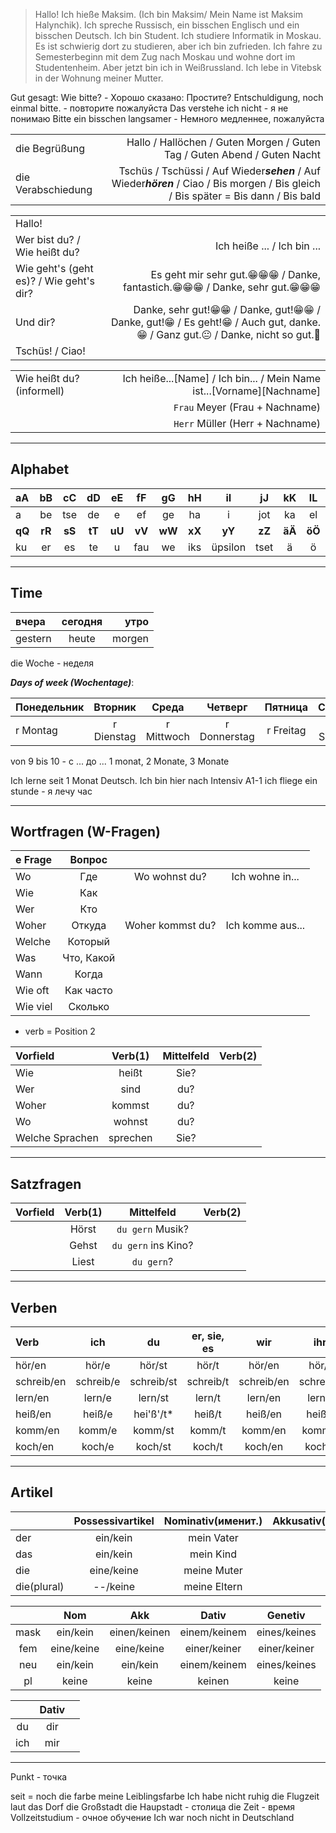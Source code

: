 > Hallo! Ich hieße Maksim. (Ich bin Maksim/ Mein Name ist Maksim Halynchik). Ich spreche Russisch, ein bisschen Englisch und ein bisschen Deutsch. Ich bin Student. Ich studiere Informatik in Moskau. Es ist schwierig dort zu studieren, aber ich bin zufrieden. Ich fahre zu Semesterbeginn mit dem Zug nach Moskau und wohne dort im Studentenheim. Aber jetzt bin ich in Weißrussland. Ich lebe in Vitebsk in der Wohnung meiner Mutter.


Gut gesagt: Wie bitte? - Хорошо сказано: Простите?
Entschuldigung, noch einmal bitte. - повторите пожалуйста
Das verstehe ich nicht - я не понимаю
Bitte ein bisschen langsamer - Немного медленнее, пожалуйста

|                    |                                                                                                                                       |
| :----------------- | ------------------------------------------------------------------------------------------------------------------------------------: |
| die Begrüßung      | Hallo / Hallöchen / Guten Morgen / Guten Tag / Guten Abend / Guten Nacht                                                              |
| die Verabschiedung | Tschüs / Tschüssi / Auf Wieder***sehen*** / Auf Wieder***hören*** / Ciao / Bis morgen / Bis gleich / Bis später = Bis dann / Bis bald |

|                                         |                                                                                                                                                                                       |
| :-------------------------------------- | ------------------------------------------------------------------------------------------------------------------------------------------------------------------------------------: |
| Hallo!                                  |                                                                                                                                                                                       |
| Wer bist du? / Wie heißt du?            | Ich heiße ... / Ich bin ...                                                                                                                                                           |
| Wie geht's (geht es)? / Wie geht's dir? | Es geht mir sehr gut.&#128513;&#128513;&#128513; / Danke, fantastich.&#128513;&#128513;&#128513; / Danke, sehr gut.&#128513;&#128513;&#128513;                                                 |
| Und dir?                                | Danke, sehr gut!&#128513;&#128513; / Danke, gut!&#128513;&#128513; / Danke, gut!&#128513; / Es geht!&#128513; / Auch gut, danke.&#128513; / Ganz gut.&#128528; / Danke, nicht so gut.&#128577; |
| Tschüs! / Ciao!                         |                                                                                                                                                                                       |

|                              |                                                                       |
| :--------------------------- | --------------------------------------------------------------------: |
| Wie heißt du? (informell)    | Ich heiße...[Name] / Ich bin... / Mein Name ist...[Vorname][Nachname] |
|                              | `Frau` Meyer  (Frau + Nachname)                                        |
|                              | `Herr` Müller (Herr + Nachname)                                        |

<hr />

## Alphabet

| aA   | bB   | cC   | dD   | eE   | fF   | gG   | hH   | iI      | jJ   | kK   | lL   | mM   | nN     | oO  | pP  |
| :--- | :--: | :--: | :--: | :--: | :--: | :--: | :--: | :-----: | :--: | :--: | :--: | :--: | :----: | :-: | :-: |
| a    | be   | tse  | de   | e    | ef   | ge   | ha   | i       | jot  | ka   | el   | em   | en     | o   | pe  |
|**qQ**|**rR**|**sS**|**tT**|**uU**|**vV**|**wW**|**xX**|**yY**   |**zZ**|**äÄ**|**öÖ**|**üÜ**|**ß**   |
| ku   | er   | es   | te   | u    | fau  | we   | iks  | üpsilon | tset | ä    | ö    | ü    | estset |

<hr />

## Time

| вчера   | сегодня | утро   |
| :------ | :-----: | -----: |
| gestern | heute   | morgen |

die Woche - неделя

***Days of week (Wochentage)***:

| Понедельник | Вторник    | Среда      | Четверг      | Пятница   | Суббота   | Воскресенье |
| :---------- | :--------: |:---------: | :----------: | :-------: |:--------: | ----------: |
| r Montag    | r Dienstag | r Mittwoch | r Donnerstag | r Freitag | r Samstag | r Sonntag   |

von 9 bis 10 - с ... до ...
1 monat, 2 Monate, 3 Monate

Ich lerne seit 1 Monat Deutsch. Ich bin hier nach Intensiv A1-1
ich fliege ein stunde - я лечу час

<hr />

## Wortfragen (W-Fragen)

| e Frage  | Вопрос     |                  |                  |
| :------- | :---------: | :--------------: | :--------------: |
| Wo       | Где        | Wo wohnst du?    | Ich wohne in...  |
| Wie      | Как        |
| Wer      | Кто        |
| Woher    | Откуда     | Woher kommst du? | Ich komme aus... |
| Welche   | Который    |
| Was      | Что, Какой |
| Wann     | Когда      |
| Wie oft  | Как часто  |
| Wie viel | Сколько    |

- verb = Position 2

| Vorfield        | Verb(1)  | Mittelfeld | Verb(2) |
| :-------------- | :------: | :--------: | ------: |
| Wie             | heißt    | Sie?       |
| Wer             | sind     | du?        |
| Woher           | kommst   | du?        |
| Wo              | wohnst   | du?        |
| Welche Sprachen | sprechen | Sie?       |

<hr />

## Satzfragen

| Vorfield        | Verb(1)  | Mittelfeld         | Verb(2) |
| :-------------- | :------: | :----------------: | ------: |
|                 | Hörst    | `du gern` Musik?    |
|                 | Gehst    | `du gern` ins Kino? |
|                 | Liest    | `du gern`?          |


<hr />

## Verben

| Verb      | ich       | du         | er, sie, es | wir        | ihr       | Sie        | 
| :-------- | :-------: | :--------: | :---------: | :--------: | :-------: | ---------: |
| hör/en    | hör/e     | hör/st     | hör/t       | hör/en     | hör/t     | hör/en     |
| schreib/en| schreib/e | schreib/st | schreib/t   | schreib/en | schreib/t | schreib/en |
| lern/en   | lern/e    | lern/st    | lern/t      | lern/en    | lern/t    | lern/en    |
| heiß/en   | heiß/e    | hei'ß'/t*  | heiß/t      | heiß/en    | heiß/t    | heiß/en    |
| komm/en   | komm/e    | komm/st    | komm/t      | komm/en    | komm/t    | komm/en    |
| koch/en   | koch/e    | koch/st    | koch/t      | koch/en    | koch/t    | koch/en    |

<hr />

## Artikel

|             | Possessivartikel | Nominativ(именит.) | Akkusativ(винительный) |
| :---------- | :--------------: | :----------------: | ---------------------: |
| der         | ein/kein         | mein Vater         | meinen Vater           |
| das         | ein/kein         | mein Kind          | mein Kind              |
| die         | eine/keine       | meine Muter        | meine Mutter           |
| die(plural) | --/keine         | meine Eltern       | meine Eltern           |

|      | Nom        | Akk          | Dativ        | Genetiv      |
| :--: | :--------: | :----------: | :----------: | :----------: |
| mask | ein/kein   | einen/keinen | einem/keinem | eines/keines |
| fem  | eine/keine | eine/keine   | einer/keiner | einer/keiner |
| neu  | ein/kein   | ein/kein     | einem/keinem | eines/keines |
|pl    | keine      | keine        | keinen       | keine        |


|     | Dativ |     |
| :-: | :---: | :-: |
| du  | dir   |     |
| ich | mir   |     |

<hr />

Punkt - точка

seit = noch
die farbe 
meine Leiblingsfarbe
Ich habe nicht
ruhig
die Flugzeit
laut
das Dorf
die Großstadt
die Haupstadt - столица
die Zeit - время 
Vollzeitstudium - очное обучение
Ich war noch nicht in Deutschland

